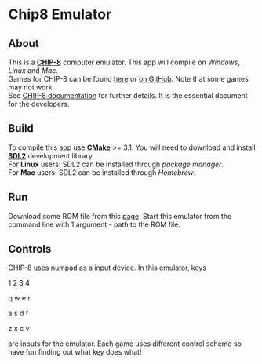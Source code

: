 # Chip8 Emulator

## About
This is a **[CHIP-8](https://en.wikipedia.org/wiki/CHIP-8)** computer emulator. This app will compile on *Windows*, *Linux* and *Mac*.  
Games for CHIP-8 can be found [here](http://www.zophar.net/pdroms/chip8/chip-8-games-pack.html) or [on GitHub](https://github.com/dmatlack/chip8/tree/master/roms). Note that some games may not work.  
See [CHIP-8 documentation](http://devernay.free.fr/hacks/chip8/C8TECH10.HTM) for further details. It is the essential document for the developers.

## Build
To compile this app use **[CMake](https://cmake.org/)** >= 3.1. You will need to download and install **[SDL2](https://www.libsdl.org/download-2.0.php)** development library.  
For **Linux** users: SDL2 can be installed through *package manager*.  
For **Mac** users: SDL2 can be installed through *Homebrew*.

## Run
Download some ROM file from this [page](https://github.com/dmatlack/chip8/tree/master/roms). Start this emulator from the command line with 1 argument - path to the ROM file.

## Controls
CHIP-8 uses numpad as a input device. In this emulator, keys

1 2 3 4

q w e r

a s d f

z x c v

are inputs for the emulator. Each game uses different control scheme so have fun finding out what key does what!
